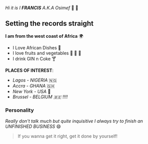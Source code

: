_Hi it is I **FRANCIS** A.K.A Osimef_ 🙂 🤞

## Setting the records straight

**I am from the west coast of Africa** 🌍
* I Love African Dishes 🍚 
* I love fruits and vegetables 🍊 🥑 🥗
* I drink GIN n Coke 🍸

**PLACES OF INTEREST**:  
* _Lagos - NIGERIA_ 🇳🇬
* _Accra - GHANA_ 🇬🇭
* _New York - USA_ 🌟
* _Brussel - BELGIUM 🇧🇪 !!!!_

### Personality
_Really don't talk much but quite inquisitive_
_I always try to finish an UNFINISHED BUSINESS_ 😄
> If you wanna get it right, get it done by yourself!
